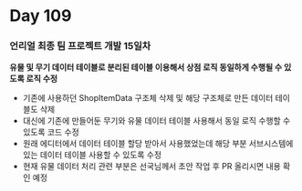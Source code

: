 # Day 109

### 언리얼 최종 팀 프로젝트 개발 15일차

**유물 및 무기 데이터 테이블로 분리된 테이블 이용해서 상점 로직 동일하게 수행될 수 있도록 로직 수정**

- 기존에 사용하던 ShopItemData 구조체 삭제 및 해당 구조체로 만든 데이터 테이블도 삭제
- 대신에 기존에 만들어둔 무기와 유물 데이터 테이블 사용해서 동일 로직 수행할 수 있도록 코드 수정
- 원래 에디터에서 데이터 테이블 할당 받아서 사용했었는데 해당 부분 서브시스템에 있는 데이터 테이블 사용할 수 있도록 수정
- 현재 유물 데이터 처리 관련 부분은 선국님께서 초안 작업 후 PR 올리시면 내용 확인 예정
